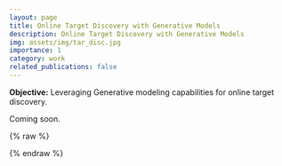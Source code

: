 ```yaml
---
layout: page
title: Online Target Discovery with Generative Models
description: Online Target Discovery with Generative Models
img: assets/img/tar_disc.jpg
importance: 1
category: work
related_publications: false
---
```


**Objective:** Leveraging Generative modeling capabilities for online target discovery.

Coming soon.
    

{% raw %}


{% endraw %}
